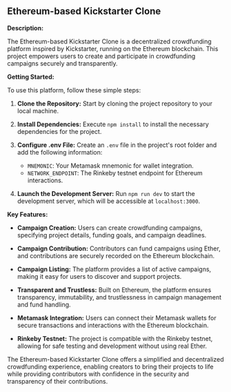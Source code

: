 ## Ethereum-based Kickstarter Clone


**Description:**

The Ethereum-based Kickstarter Clone is a decentralized crowdfunding platform inspired by Kickstarter, running on the Ethereum blockchain. This project empowers users to create and participate in crowdfunding campaigns securely and transparently.

**Getting Started:**

To use this platform, follow these simple steps:

1. **Clone the Repository:** Start by cloning the project repository to your local machine.

2. **Install Dependencies:** Execute `npm install` to install the necessary dependencies for the project.

3. **Configure .env File:** Create an `.env` file in the project's root folder and add the following information:
   - `MNEMONIC`: Your Metamask mnemonic for wallet integration.
   - `NETWORK_ENDPOINT`: The Rinkeby testnet endpoint for Ethereum interactions.

4. **Launch the Development Server:** Run `npm run dev` to start the development server, which will be accessible at `localhost:3000`.

**Key Features:**

- **Campaign Creation:** Users can create crowdfunding campaigns, specifying project details, funding goals, and campaign deadlines.

- **Campaign Contribution:** Contributors can fund campaigns using Ether, and contributions are securely recorded on the Ethereum blockchain.

- **Campaign Listing:** The platform provides a list of active campaigns, making it easy for users to discover and support projects.

- **Transparent and Trustless:** Built on Ethereum, the platform ensures transparency, immutability, and trustlessness in campaign management and fund handling.

- **Metamask Integration:** Users can connect their Metamask wallets for secure transactions and interactions with the Ethereum blockchain.

- **Rinkeby Testnet:** The project is compatible with the Rinkeby testnet, allowing for safe testing and development without using real Ether.

The Ethereum-based Kickstarter Clone offers a simplified and decentralized crowdfunding experience, enabling creators to bring their projects to life while providing contributors with confidence in the security and transparency of their contributions.
